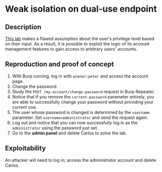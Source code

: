 # Weak isolation on dual-use endpoint

## Description

[This lab](https://portswigger.net/web-security/logic-flaws/examples/lab-logic-flaws-weak-isolation-on-dual-use-endpoint) makes a flawed assumption about the user's privilege level based on their input. As a result, it is possible to exploit the logic of its account management features to gain access to arbitrary users' accounts. 

## Reproduction and proof of concept

1. With Burp running, log in with `wiener:peter` and access the account page.
2. Change the password.
3. Study the `POST /my-account/change-password` request in Burp Repeater.
4. Notice that if you remove the `current-password` parameter entirely, you are able to successfully change your password without providing your current one.
5. The user whose password is changed is determined by the `username` parameter. Set `username=administrator` and send the request again.
6. Log out and notice that you can now successfully log in as the `administrator` using the password just set.
7. Go to the **admin panel** and delete Carlos to solve the lab.

## Exploitability

An attacker will need to log in; access the administrator account and delete Carlos. 
